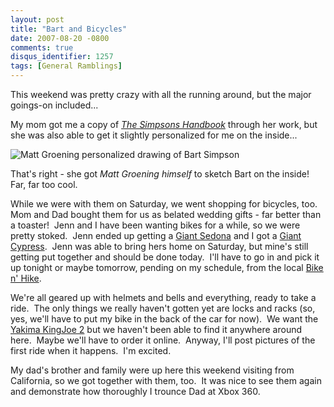 ```yaml
---
layout: post
title: "Bart and Bicycles"
date: 2007-08-20 -0800
comments: true
disqus_identifier: 1257
tags: [General Ramblings]
---
```

This weekend was pretty crazy with all the running around, but the major
goings-on included...

My mom got me a copy of *[The Simpsons
Handbook](http://www.amazon.com/gp/product/0061231290?ie=UTF8&tag=mhsvortex&linkCode=as2&camp=1789&creative=9325&creativeASIN=0061231290)*
through her work, but she was also able to get it slightly personalized
for me on the inside...

![Matt Groening personalized drawing of Bart
Simpson](https://hyqi8g.dm2304.livefilestore.com/y2pvxnJKKyAhEPdEqEridKNYdOHTV1n3EIkvc3C1GD3WW1QI0HpX4t5W1_gr37uy4QENp7sTb9gupRWgOcNJRFwsxpJIN2RlUSDP_g0h9Fgb5k/20070820bart.jpg?psid=1)

That's right - she got *Matt Groening himself* to sketch Bart on the
inside!  Far, far too cool.

While we were with them on Saturday, we went shopping for bicycles,
too.  Mom and Dad bought them for us as belated wedding gifts - far
better than a toaster!  Jenn and I have been wanting bikes for a while,
so we were pretty stoked.  Jenn ended up getting a [Giant
Sedona](http://www.giant-bicycles.com/en-US/bikes/lifestyle/939/28415/?collections_id=2)
and I got a [Giant
Cypress](http://www.giant-bicycles.com/en-US/bikes/lifestyle/1268/29329/). 
Jenn was able to bring hers home on Saturday, but mine's still getting
put together and should be done today.  I'll have to go in and pick it
up tonight or maybe tomorrow, pending on my schedule, from the local
[Bike n' Hike](http://bikenhike.com).

We're all geared up with helmets and bells and everything, ready to take
a ride.  The only things we really haven't gotten yet are locks and
racks (so, yes, we'll have to put my bike in the back of the car for
now).  We want the [Yakima KingJoe
2](http://www.yakima.com/Product.aspx?id=35) but we haven't been able to
find it anywhere around here.  Maybe we'll have to order it online. 
Anyway, I'll post pictures of the first ride when it happens.  I'm
excited.

My dad's brother and family were up here this weekend visiting from
California, so we got together with them, too.  It was nice to see them
again and demonstrate how thoroughly I trounce Dad at Xbox 360.

